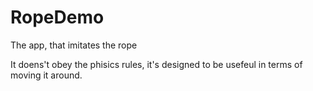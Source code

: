 # RopeDemo
The app, that imitates the rope

It doens't obey the phisics rules, it's designed to be usefeul in terms of moving it around.
